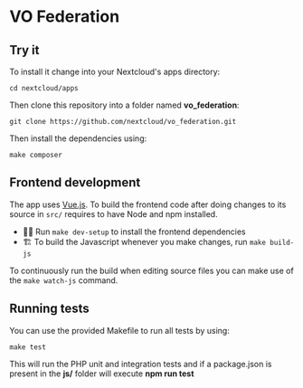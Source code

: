 # VO Federation

## Try it 
To install it change into your Nextcloud's apps directory:

    cd nextcloud/apps

Then clone this repository into a folder named **vo_federation**:

    git clone https://github.com/nextcloud/vo_federation.git

Then install the dependencies using:

    make composer

## Frontend development

The app uses [Vue.js](https://vuejs.org/). To build the frontend code after doing changes to its source in `src/` requires to have Node and npm installed.

- 👩‍💻 Run `make dev-setup` to install the frontend dependencies
- 🏗 To build the Javascript whenever you make changes, run `make build-js`

To continuously run the build when editing source files you can make use of the `make watch-js` command.

## Running tests
You can use the provided Makefile to run all tests by using:

    make test

This will run the PHP unit and integration tests and if a package.json is present in the **js/** folder will execute **npm run test**